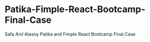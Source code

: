 # Patika-Fimple-React-Bootcamp-Final-Case
 Safa Anıl Atasoy Patika and Fimple React Bootcamp Final Case
